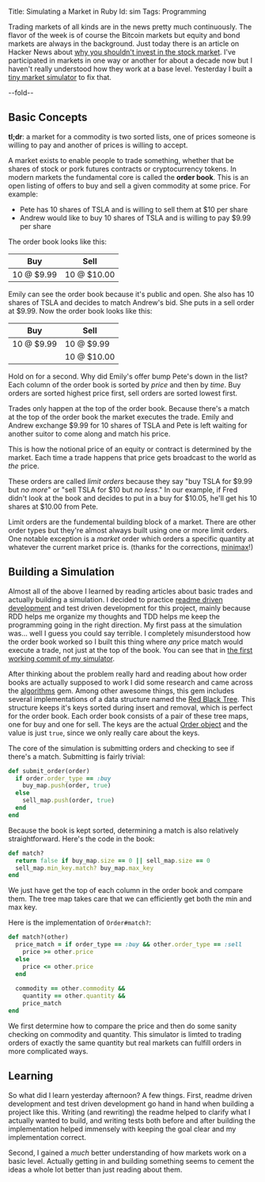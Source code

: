 Title: Simulating a Market in Ruby
Id:    sim
Tags:  Programming

Trading markets of all kinds are in the news pretty much continuously. The flavor of the week is of course the Bitcoin markets but equity and bond markets are always in the background. Just today there is an article on Hacker News about [why you shouldn't invest in the stock market](http://edmarkovich.blogspot.com/2013/12/why-i-dont-trade-stocks-and-probably.html). I've participated in markets in one way or another for about a decade now but I haven't really understood how they work at a base level. Yesterday I built a [tiny market simulator](https://github.com/peterkeen/trading) to fix that.

--fold--

## Basic Concepts

**tl;dr**: a market for a commodity is two sorted lists, one of prices someone is willing to pay and another of prices is willing to accept.

A market exists to enable people to trade something, whether that be shares of stock or pork futures contracts or cryptocurrency tokens. In modern markets the fundamental core is called the **order book**. This is an open listing of offers to buy and sell a given commodity at some price. For example:

* Pete has 10 shares of TSLA and is willing to sell them at $10 per share
* Andrew would like to buy 10 shares of TSLA and is willing to pay $9.99 per share

The order book looks like this:

<table class="table table-condensed table-striped table-bordered">
  <thead>
    <tr>
      <th>Buy</th>
      <th>Sell</th>
    </tr>
  </thead>
  <tbody>
    <tr>
      <td>10 @ $9.99</td>
      <td>10 @ $10.00</td>
    </tr>
  </tbody>
</table>

Emily can see the order book because it's public and open. She also has 10 shares of TSLA and decides to match Andrew's bid. She puts in a sell order at $9.99. Now the order book looks like this:

<table class="table table-condensed table-striped table-bordered">
  <thead>
    <tr>
      <th>Buy</th>
      <th>Sell</th>
    </tr>
  </thead>
  <tbody>
    <tr>
      <td>10 @ $9.99</td>
      <td>10 @ $9.99</td>
    </tr>
    <tr>
      <td>&nbsp;</td>
      <td>10 @ $10.00</td>
    </tr>
  </tbody>
</table>

Hold on for a second. Why did Emily's offer bump Pete's down in the list? Each column of the order book is sorted by *price* and then by *time*. Buy orders are sorted highest price first, sell orders are sorted lowest first.

Trades only happen at the top of the order book. Because there's a match at the top of the order book the market executes the trade. Emily and Andrew exchange $9.99 for 10 shares of TSLA and Pete is left waiting for another suitor to come along and match his price.

This is how the notional price of an equity or contract is determined by the market. Each time a trade happens that price gets broadcast to the world as *the* price.

These orders are called *limit orders* because they say "buy TSLA for $9.99 but *no more*" or "sell TSLA for $10 but *no less*." In our example, if Fred didn't look at the book and decides to put in a buy for $10.05, he'll get his 10 shares at $10.00 from Pete.

Limit orders are the fundemental building block of a market. There are other order types but they're almost always built using one or more limit orders. One notable exception is a *market* order which orders a specific quantity at whatever the current market price is. (thanks for the corrections, [minimax](https://news.ycombinator.com/item?id=6834599)!)

## Building a Simulation

Almost all of the above I learned by reading articles about basic trades and actually building a simulation. I decided to practice [readme driven development](http://tom.preston-werner.com/2010/08/23/readme-driven-development.html) and test driven development for this project, mainly because RDD helps me organize my thoughts and TDD helps me keep the programming going in the right direction. My first pass at the simulation was... well I guess you could say terrible. I completely misunderstood how the order book worked so I built this thing where *any* price match would execute a trade, not just at the top of the book. You can see that in [the first working commit of my simulator](https://github.com/peterkeen/trading/tree/f713308de2965df20a335e192dbf2c15648fe301).

After thinking about the problem really hard and reading about how order books are actually supposed to work I did some research and came across the [algorithms](https://github.com/kanwei/algorithms) gem. Among other awesome things, this gem includes several implementations of a data structure named the [Red Black Tree](http://en.wikipedia.org/wiki/Red%E2%80%93black_tree). This structure keeps it's keys sorted during insert and removal, which is perfect for the order book. Each order book consists of a pair of these tree maps, one for buy and one for sell. The keys are the actual [Order object](https://github.com/peterkeen/trading/blob/master/lib/trading/order.rb) and the value is just `true`, since we only really care about the keys.

The core of the simulation is submitting orders and checking to see if there's a match. Submitting is fairly trivial:

```ruby
def submit_order(order)
  if order.order_type == :buy
    buy_map.push(order, true)
  else
    sell_map.push(order, true)
  end
end
```

Because the book is kept sorted, determining a match is also relatively straightforward. Here's the code in the book:

```ruby
def match?
  return false if buy_map.size == 0 || sell_map.size == 0
  sell_map.min_key.match? buy_map.max_key
end
```

We just have get the top of each column in the order book and compare them. The tree map takes care that we can efficiently get both the min and max key.

Here is the implementation of `Order#match?`:

```ruby
def match?(other)
  price_match = if order_type == :buy && other.order_type == :sell
    price >= other.price
  else
    price <= other.price
  end
  
  commodity == other.commodity &&
    quantity == other.quantity &&
    price_match
end
```

We first determine how to compare the price and then do some sanity checking on commodity and quantity. This simulator is limted to trading orders of exactly the same quantity but real markets can fulfill orders in more complicated ways.

## Learning

So what did I learn yesterday afternoon? A few things. First, readme driven development and test driven development go hand in hand when building a project like this. Writing (and rewriting) the readme helped to clarify what I actually wanted to build, and writing tests both before and after building the implementation helped immensely with keeping the goal clear and my implementation correct.

Second, I gained a *much* better understanding of how markets work on a basic level. Actually getting in and building something seems to cement the ideas a whole lot better than just reading about them.
